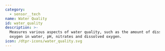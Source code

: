 ```yaml
---
category:
  - sensor__tech
name: Water Quality
id: water_quality
description: >-
  Measures various aspects of water quality, such as the amount of dissolved
  oxygen in water, pH, nitrates and dissolved oxygen.
icon: /dtpr-icons/water_quality.svg
---
```



